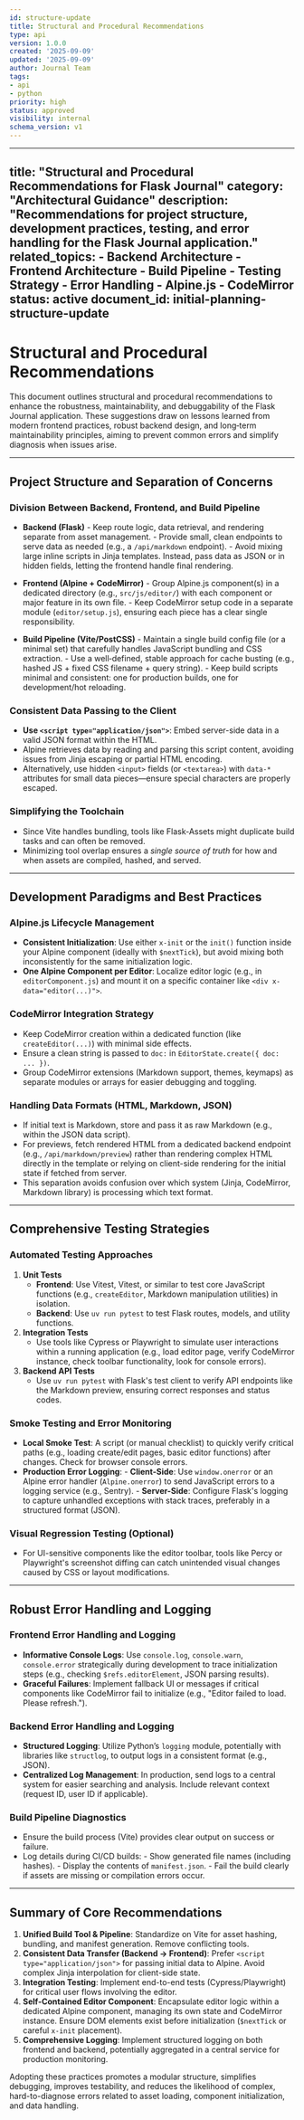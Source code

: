 ```yaml
---
id: structure-update
title: Structural and Procedural Recommendations
type: api
version: 1.0.0
created: '2025-09-09'
updated: '2025-09-09'
author: Journal Team
tags:
- api
- python
priority: high
status: approved
visibility: internal
schema_version: v1
---
```


***

title: "Structural and Procedural Recommendations for Flask Journal"
category: "Architectural Guidance"
description: "Recommendations for project structure, development practices, testing, and error handling for the Flask Journal application."
related\_topics:
\- Backend Architecture
\- Frontend Architecture
\- Build Pipeline
\- Testing Strategy
\- Error Handling
\- Alpine.js
\- CodeMirror
status: active
document\_id: initial-planning-structure-update
-----------------------------------------------

# Structural and Procedural Recommendations

This document outlines structural and procedural recommendations to enhance the robustness, maintainability, and debuggability of the Flask Journal application. These suggestions draw on lessons learned from modern frontend practices, robust backend design, and long‐term maintainability principles, aiming to prevent common errors and simplify diagnosis when issues arise.

***

## Project Structure and Separation of Concerns

### Division Between Backend, Frontend, and Build Pipeline

- **Backend (Flask)**
  \- Keep route logic, data retrieval, and rendering separate from asset management.
  \- Provide small, clean endpoints to serve data as needed (e.g., a `/api/markdown` endpoint).
  \- Avoid mixing large inline scripts in Jinja templates. Instead, pass data as JSON or in hidden fields, letting the frontend handle final rendering.

- **Frontend (Alpine + CodeMirror)**
  \- Group Alpine.js component(s) in a dedicated directory (e.g., `src/js/editor/`) with each component or major feature in its own file.
  \- Keep CodeMirror setup code in a separate module (`editor/setup.js`), ensuring each piece has a clear single responsibility.

- **Build Pipeline (Vite/PostCSS)**
  \- Maintain a single build config file (or a minimal set) that carefully handles JavaScript bundling and CSS extraction.
  \- Use a well‐defined, stable approach for cache busting (e.g., hashed JS + fixed CSS filename + query string).
  \- Keep build scripts minimal and consistent: one for production builds, one for development/hot reloading.

### Consistent Data Passing to the Client

- **Use `<script type="application/json">`**: Embed server-side data in a valid JSON format within the HTML.
- Alpine retrieves data by reading and parsing this script content, avoiding issues from Jinja escaping or partial HTML encoding.
- Alternatively, use hidden `<input>` fields (or `<textarea>`) with `data-*` attributes for small data pieces—ensure special characters are properly escaped.

### Simplifying the Toolchain

- Since Vite handles bundling, tools like Flask-Assets might duplicate build tasks and can often be removed.
- Minimizing tool overlap ensures a *single source of truth* for how and when assets are compiled, hashed, and served.

***

## Development Paradigms and Best Practices

### Alpine.js Lifecycle Management

- **Consistent Initialization**: Use either `x-init` or the `init()` function inside your Alpine component (ideally with `$nextTick`), but avoid mixing both inconsistently for the same initialization logic.
- **One Alpine Component per Editor**: Localize editor logic (e.g., in `editorComponent.js`) and mount it on a specific container like `<div x-data="editor(...)">`.

### CodeMirror Integration Strategy

- Keep CodeMirror creation within a dedicated function (like `createEditor(...)`) with minimal side effects.
- Ensure a clean string is passed to `doc:` in `EditorState.create({ doc: ... })`.
- Group CodeMirror extensions (Markdown support, themes, keymaps) as separate modules or arrays for easier debugging and toggling.

### Handling Data Formats (HTML, Markdown, JSON)

- If initial text is Markdown, store and pass it as raw Markdown (e.g., within the JSON data script).
- For previews, fetch rendered HTML from a dedicated backend endpoint (e.g., `/api/markdown/preview`) rather than rendering complex HTML directly in the template or relying on client-side rendering for the initial state if fetched from server.
- This separation avoids confusion over which system (Jinja, CodeMirror, Markdown library) is processing which text format.

***

## Comprehensive Testing Strategies

### Automated Testing Approaches

1. **Unit Tests**
   - **Frontend**: Use Vitest, Vitest, or similar to test core JavaScript functions (e.g., `createEditor`, Markdown manipulation utilities) in isolation.
   - **Backend**: Use `uv run pytest` to test Flask routes, models, and utility functions.
2. **Integration Tests**
   - Use tools like Cypress or Playwright to simulate user interactions within a running application (e.g., load editor page, verify CodeMirror instance, check toolbar functionality, look for console errors).
3. **Backend API Tests**
   - Use `uv run pytest` with Flask's test client to verify API endpoints like the Markdown preview, ensuring correct responses and status codes.

### Smoke Testing and Error Monitoring

- **Local Smoke Test**: A script (or manual checklist) to quickly verify critical paths (e.g., loading create/edit pages, basic editor functions) after changes. Check for browser console errors.
- **Production Error Logging**:
  \- **Client-Side**: Use `window.onerror` or an Alpine error handler (`Alpine.onerror`) to send JavaScript errors to a logging service (e.g., Sentry).
  \- **Server-Side**: Configure Flask's logging to capture unhandled exceptions with stack traces, preferably in a structured format (JSON).

### Visual Regression Testing (Optional)

- For UI-sensitive components like the editor toolbar, tools like Percy or Playwright's screenshot diffing can catch unintended visual changes caused by CSS or layout modifications.

***

## Robust Error Handling and Logging

### Frontend Error Handling and Logging

- **Informative Console Logs**: Use `console.log`, `console.warn`, `console.error` strategically during development to trace initialization steps (e.g., checking `$refs.editorElement`, JSON parsing results).
- **Graceful Failures**: Implement fallback UI or messages if critical components like CodeMirror fail to initialize (e.g., "Editor failed to load. Please refresh.").

### Backend Error Handling and Logging

- **Structured Logging**: Utilize Python’s `logging` module, potentially with libraries like `structlog`, to output logs in a consistent format (e.g., JSON).
- **Centralized Log Management**: In production, send logs to a central system for easier searching and analysis. Include relevant context (request ID, user ID if applicable).

### Build Pipeline Diagnostics

- Ensure the build process (Vite) provides clear output on success or failure.
- Log details during CI/CD builds:
  \- Show generated file names (including hashes).
  \- Display the contents of `manifest.json`.
  \- Fail the build clearly if assets are missing or compilation errors occur.

***

## Summary of Core Recommendations

1. **Unified Build Tool & Pipeline**: Standardize on Vite for asset hashing, bundling, and manifest generation. Remove conflicting tools.
2. **Consistent Data Transfer (Backend -> Frontend)**: Prefer `<script type="application/json">` for passing initial data to Alpine. Avoid complex Jinja interpolation for client-side state.
3. **Integration Testing**: Implement end-to-end tests (Cypress/Playwright) for critical user flows involving the editor.
4. **Self-Contained Editor Component**: Encapsulate editor logic within a dedicated Alpine component, managing its own state and CodeMirror instance. Ensure DOM elements exist before initialization (`$nextTick` or careful `x-init` placement).
5. **Comprehensive Logging**: Implement structured logging on both frontend and backend, potentially aggregated in a central service for production monitoring.

Adopting these practices promotes a modular structure, simplifies debugging, improves testability, and reduces the likelihood of complex, hard-to-diagnose errors related to asset loading, component initialization, and data handling.
